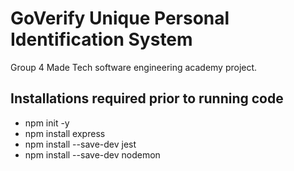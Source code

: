 # GoVerify Unique Personal Identification System

Group 4 Made Tech software engineering academy project.

## Installations required prior to running code
 - npm init -y
 - npm install express
 - npm install --save-dev jest
 - npm install --save-dev nodemon 



